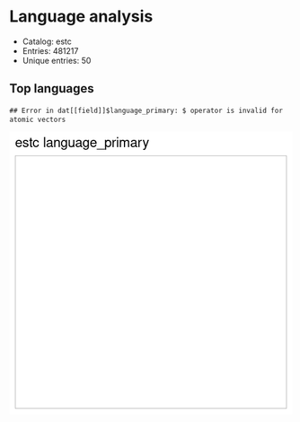 

# Language analysis

 * Catalog: estc
 * Entries: 481217
 * Unique entries: 50  


## Top languages


```
## Error in dat[[field]]$language_primary: $ operator is invalid for atomic vectors
```

![plot of chunk top_lang](figure/top_lang-1.png)

